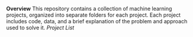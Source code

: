 **Overview**
This repository contains a collection of machine learning projects, organized into separate folders for each project. Each project includes code, data, and a brief explanation of the problem and approach used to solve it.
*Project List*
